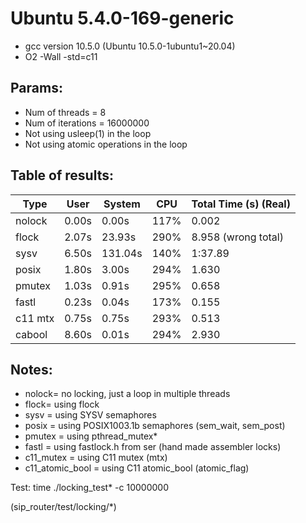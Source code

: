 # Ubuntu 5.4.0-169-generic
- gcc version 10.5.0 (Ubuntu 10.5.0-1ubuntu1~20.04)
- O2 -Wall -std=c11
## Params:
- Num of threads = 8
- Num of iterations = 16000000
- Not using usleep(1) in the loop
- Not using atomic operations in the loop

## Table of results:

| Type | User | System | CPU | Total Time (s) (Real) |
| --- | --- | --- | --- | --- |
| nolock | 0.00s | 0.00s | 117% | 0.002 |
| flock | 2.07s | 23.93s | 290% | 8.958 (wrong total)|
| sysv | 6.50s | 131.04s | 140% | 1:37.89 |
| posix | 1.80s | 3.00s | 294% | 1.630 |
| pmutex | 1.03s | 0.91s | 295% | 0.658 |
| fastl | 0.23s | 0.04s | 173% | 0.155 |
| c11 mtx | 0.75s | 0.75s | 293% | 0.513 |
| cabool | 8.60s | 0.01s | 294% | 2.930  |







## Notes:
- nolock= no locking, just a loop in multiple threads
- flock= using flock
- sysv = using SYSV semaphores
- posix = using POSIX1003.1b semaphores (sem_wait, sem_post)
- pmutex = using pthread_mutex*
- fastl = using fastlock.h from ser (hand made assembler locks)
- c11_mutex = using C11 mutex (mtx)
- c11_atomic_bool = using C11 atomic_bool (atomic_flag)

Test: time ./locking_test* -c 10000000

(sip_router/test/locking/*)
